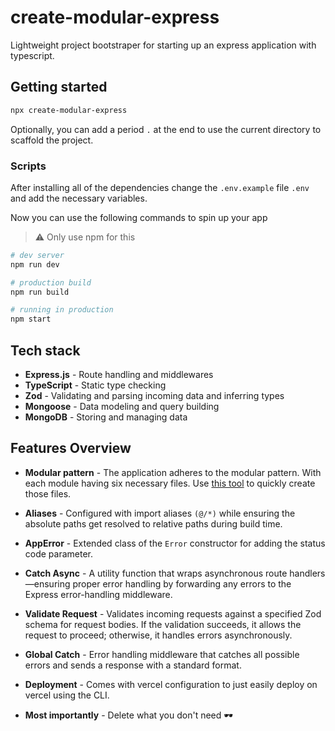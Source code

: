 # create-modular-express
Lightweight project bootstraper for starting up an express application with typescript.

## Getting started

```bash
npx create-modular-express
```
Optionally, you can add a period `.` at the end to use the current directory to scaffold the project.

### Scripts
After installing all of the dependencies change the `.env.example` file `.env` and add the necessary variables.

Now you can use the following commands to spin up your app
> ⚠️ Only use npm for this

```bash
# dev server
npm run dev

# production build
npm run build

# running in production
npm start
```

## Tech stack
- **Express.js** - Route handling and middlewares
- **TypeScript** - Static type checking
- **Zod** - Validating and parsing incoming data and inferring types
- **Mongoose** - Data modeling and query building
- **MongoDB** - Storing and managing data

## Features Overview
- **Modular pattern** - The application adheres to the modular pattern. With each module having six necessary files. Use [this tool](https://www.npmjs.com/package/write-module) to quickly create those files.
  
- **Aliases** - Configured with import aliases `(@/*)` while ensuring the absolute paths get resolved to relative paths during build time.
  
- **AppError** - Extended class of the `Error` constructor for adding the status code parameter.
- **Catch Async** - A utility function that wraps asynchronous route handlers—ensuring proper error handling by forwarding any errors to the Express error-handling middleware.
- **Validate Request** - Validates incoming requests against a specified Zod schema for request bodies. If the validation succeeds, it allows the request to proceed; otherwise, it handles errors asynchronously.
- **Global Catch** - Error handling middleware that catches all possible errors and sends a response with a standard format.
- **Deployment** - Comes with vercel configuration to just easily deploy on vercel using the CLI.
- **Most importantly** - Delete what you don't need 🕶️
